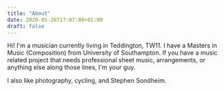 ```yaml
---
title: "About"
date: 2020-05-26T17:07:08+01:00
draft: false
---
```


Hi! I'm a musician currently living in Teddington, TW11. I have a Masters in Music (Composition) from University of Southampton. If you have a music related project that needs professional sheet music, arrangements, or anything else along those lines, I'm your guy.  

I also like photography, cycling, and Stephen Sondheim.
